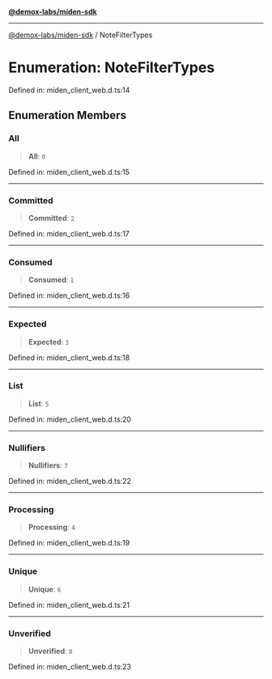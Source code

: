 [**@demox-labs/miden-sdk**](../README.md)

***

[@demox-labs/miden-sdk](../README.md) / NoteFilterTypes

# Enumeration: NoteFilterTypes

Defined in: miden\_client\_web.d.ts:14

## Enumeration Members

### All

> **All**: `0`

Defined in: miden\_client\_web.d.ts:15

***

### Committed

> **Committed**: `2`

Defined in: miden\_client\_web.d.ts:17

***

### Consumed

> **Consumed**: `1`

Defined in: miden\_client\_web.d.ts:16

***

### Expected

> **Expected**: `3`

Defined in: miden\_client\_web.d.ts:18

***

### List

> **List**: `5`

Defined in: miden\_client\_web.d.ts:20

***

### Nullifiers

> **Nullifiers**: `7`

Defined in: miden\_client\_web.d.ts:22

***

### Processing

> **Processing**: `4`

Defined in: miden\_client\_web.d.ts:19

***

### Unique

> **Unique**: `6`

Defined in: miden\_client\_web.d.ts:21

***

### Unverified

> **Unverified**: `8`

Defined in: miden\_client\_web.d.ts:23
